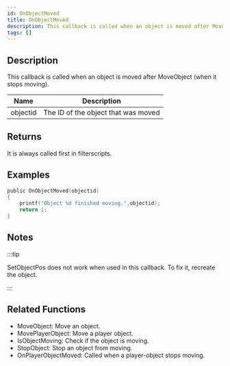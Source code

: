 ```yaml
---
id: OnObjectMoved
title: OnObjectMoved
description: This callback is called when an object is moved after MoveObject (when it stops moving).
tags: []
---
```


## Description

This callback is called when an object is moved after MoveObject (when it stops moving).

| Name     | Description                         |
| -------- | ----------------------------------- |
| objectid | The ID of the object that was moved |

## Returns

It is always called first in filterscripts.

## Examples

```c
public OnObjectMoved(objectid)
{
    printf("Object %d finished moving.",objectid);
    return 1;
}
```

## Notes

:::tip

SetObjectPos does not work when used in this callback. To fix it, recreate the object.

:::

## Related Functions

- MoveObject: Move an object.
- MovePlayerObject: Move a player object.
- IsObjectMoving: Check if the object is moving.
- StopObject: Stop an object from moving.
- OnPlayerObjectMoved: Called when a player-object stops moving.
